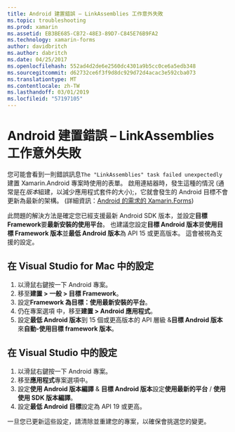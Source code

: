 ```yaml
---
title: Android 建置錯誤 – LinkAssemblies 工作意外失敗
ms.topic: troubleshooting
ms.prod: xamarin
ms.assetid: EB3BE685-CB72-48E3-89D7-C845E76B9FA2
ms.technology: xamarin-forms
author: davidbritch
ms.author: dabritch
ms.date: 04/25/2017
ms.openlocfilehash: 552ad4d2de6e2560dc4301a9b5cc0ce6a5edb348
ms.sourcegitcommit: d62732ce6f3f9d8dc929d72d4acac3e592cba073
ms.translationtype: MT
ms.contentlocale: zh-TW
ms.lasthandoff: 03/01/2019
ms.locfileid: "57197105"
---
```

# <a name="android-build-error--the-linkassemblies-task-failed-unexpectedly"></a>Android 建置錯誤 – LinkAssemblies 工作意外失敗

您可能會看到一則錯誤訊息`The "LinkAssemblies" task failed unexpectedly`建置 Xamarin.Android 專案時使用的表單。 啟用連結器時，發生這種的情況 (通常是在*版本*組建，以減少應用程式套件的大小);，它就會發生的 Android 目標不會更新為最新的架構。 (詳細資訊：[Android 的需求的 Xamarin.Forms](~/get-started/requirements.md#android))

此問題的解決方法是確定您已經支援最新 Android SDK 版本，並設定**目標 Framework**要**最新安裝的使用平台**。 也建議您設定**目標 Android 版本**要**使用目標 Framework 版本**並**最低 Android 版本**為 API 15 或更高版本。 這會被視為支援的設定。

## <a name="setting-in-visual-studio-for-mac"></a>在 Visual Studio for Mac 中的設定

1.  以滑鼠右鍵按一下 Android 專案。
2.  移至**建置 > 一般 > 目標 Framework**。
3.  設定**Framework 為目標：使用最新安裝的平台**。
4.  仍在專案選項 中，移至**建置 > Android 應用程式**。
5.  設定**最低 Android 版本**到 15 個或更高版本的 API 層級 &**目標 Android 版本**來**自動-使用目標 framework 版本**。

## <a name="setting-in-visual-studio"></a>在 Visual Studio 中的設定

1.  以滑鼠右鍵按一下 Android 專案。
2.  移至**應用程式**專案選項中。
3.  設定**使用 Android 版本編譯** & **目標 Android 版本**設定**使用最新的平台** / **使用使用 SDK 版本編譯**。
4.  設定**最低 Android 目標**設定為 API 19 或更高。

一旦您已更新這些設定，請清除並重建您的專案，以確保會挑選您的變更。
